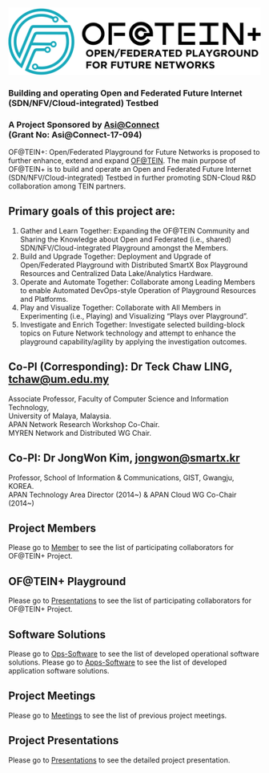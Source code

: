 ![picture](Images/logo2.png)
### Building and operating Open and Federated Future Internet (SDN/NFV/Cloud-integrated) Testbed
### A Project Sponsored by [Asi@Connect](http://www.tein.asia/main/?mc=0)<br>(Grant No: Asi@Connect-17-094)

OF@TEIN+: Open/Federated Playground for Future Networks is proposed to further enhance, extend and expand [OF@TEIN](https://github.com/OFTEIN-NET/OFTEIN). The
main purpose of OF@TEIN+ is to build and operate an Open and Federated Future Internet (SDN/NFV/Cloud-integrated) Testbed in further promoting SDN-Cloud R&D collaboration among TEIN partners. 

## Primary goals of this project are:

1. Gather and Learn Together: Expanding the OF@TEIN Community and Sharing the Knowledge about
Open and Federated (i.e., shared) SDN/NFV/Cloud-integrated Playground amongst the Members.
2. Build and Upgrade Together: Deployment and Upgrade of Open/Federated Playground with
Distributed SmartX Box Playground Resources and Centralized Data Lake/Analytics Hardware.
3. Operate and Automate Together: Collaborate among Leading Members to enable Automated
DevOps-style Operation of Playground Resources and Platforms.
4. Play and Visualize Together: Collaborate with All Members in Experimenting (i.e., Playing) and
Visualizing “Plays over Playground”.
5. Investigate and Enrich Together: Investigate selected building-block topics on Future Network
technology and attempt to enhance the playground capability/agility by applying the investigation
outcomes.

## Co-PI (Corresponding): Dr Teck Chaw LING, tchaw@um.edu.my
Associate Professor, Faculty of Computer Science and Information Technology,<br>
University of Malaya, Malaysia.<br>
APAN Network Research Workshop Co-Chair.<br>
MYREN Network and Distributed WG Chair. <br>

## Co-PI: Dr JongWon Kim, jongwon@smartx.kr
Professor, School of Information & Communications, GIST, Gwangju, KOREA.<br>
APAN Technology Area Director (2014~) & APAN Cloud WG Co-Chair (2014~)<br>

## Project Members

Please go to [Member](Members/README.md) to see the list of participating collaborators for OF@TEIN+ Project.

## OF@TEIN+ Playground 

Please go to [Presentations](Presentations/Playground_Overview.pdf) to see the list of participating collaborators for OF@TEIN+ Project.

## Software Solutions

Please go to [Ops-Software](Playground-Ops-Software/README.md) to see the list of developed operational software solutions.
Please go to [Apps-Software](Playground-Apps-Software/README.md) to see the list of developed application software solutions.

## Project Meetings

Please go to [Meetings](Meetings/README.md) to see the list of previous project meetings.

## Project Presentations

Please go to [Presentations](Presentations/OFTEIN_Plus_Overview.pdf) to see the detailed project presentation.
